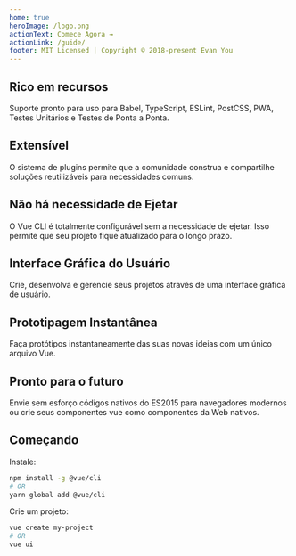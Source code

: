 ```yaml
---
home: true
heroImage: /logo.png
actionText: Comece Agora →
actionLink: /guide/
footer: MIT Licensed | Copyright © 2018-present Evan You
---
```


<div style="text-align: center">
  <Bit/>
</div>

<div class="features">
  <div class="feature">
    <h2>Rico em recursos</h2>
    <p>Suporte pronto para uso para Babel, TypeScript, ESLint, PostCSS, PWA, Testes Unitários e Testes de Ponta a Ponta.</p>
  </div>
  <div class="feature">
    <h2>Extensível</h2>
    <p>O sistema de plugins permite que a comunidade construa e compartilhe soluções reutilizáveis para necessidades comuns.</p>
  </div>
  <div class="feature">
    <h2>Não há necessidade de Ejetar</h2>
    <p>O Vue CLI é totalmente configurável sem a necessidade de ejetar. Isso permite que seu projeto fique atualizado para o longo prazo.</p>
  </div>
  <div class="feature">
    <h2>Interface Gráfica do Usuário</h2>
    <p>Crie, desenvolva e gerencie seus projetos através de uma interface gráfica de usuário.</p>
  </div>
  <div class="feature">
    <h2>Prototipagem Instantânea</h2>
    <p>Faça protótipos instantaneamente das suas novas ideias com um único arquivo Vue.</p>
  </div>
  <div class="feature">
    <h2>Pronto para o futuro</h2>
    <p>Envie sem esforço códigos nativos do ES2015 para navegadores modernos ou crie seus componentes vue como componentes da Web nativos.</p>
  </div>
</div>

## Começando

Instale:

``` bash
npm install -g @vue/cli
# OR
yarn global add @vue/cli
```

Crie um projeto:

``` bash
vue create my-project
# OR
vue ui
```
